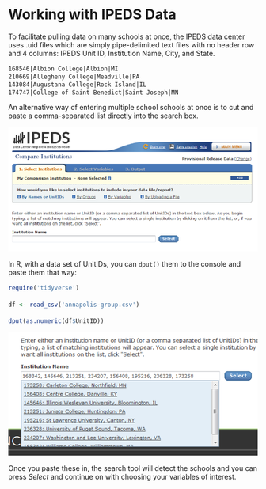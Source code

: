 Working with IPEDS Data
=========

To facilitate pulling data on many schools at once, the [IPEDS data center](https://nces.ed.gov/ipeds/use-the-data
) uses .uid files which are simply pipe-delimited text files with no header row and 4 columns: IPEDS Unit ID, Institution Name, City, and State.

    168546|Albion College|Albion|MI           
    210669|Allegheny College|Meadville|PA           
    143084|Augustana College|Rock Island|IL         
    174747|College of Saint Benedict|Saint Joseph|MN

An alternative way of entering multiple school schools at once is to cut and paste a comma-separated list directly into the search box.

![shot1](ipeds-institutions.PNG)

In R, with a data set of UnitIDs, you can `dput()` them to the console and paste them that way:
```r
require('tidyverse')

df <- read_csv('annapolis-group.csv')

dput(as.numeric(df$UnitID))

```
![shot2](ipeds-comma-sep.PNG)

Once you paste these in, the search tool will detect the schools and you can press *Select* and continue on with choosing your variables of interest.
